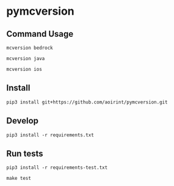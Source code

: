 # pymcversion

## Command Usage

```shell
mcversion bedrock

mcversion java

mcversion ios
```

## Install

```shell
pip3 install git+https://github.com/aoirint/pymcversion.git
```

## Develop

```shell
pip3 install -r requirements.txt
```

## Run tests

```shell
pip3 install -r requirements-test.txt

make test
```
